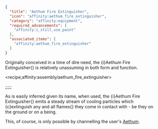 ```json
{
  "title": "Aethum Fire Extinguisher",
  "icon": "affinity:aethum_fire_extinguisher",
  "category": "affinity:equipment",
  "required_advancements": [
    "affinity:i_still_use_paint"
  ],
  "associated_items": [
    "affinity:aethum_fire_extinguisher"
  ]
}
```

Originally conceived in a time of dire need, the {i}Aethum Fire Extinguisher{} is relatively unassuming in both form and
function.

<recipe;affinity:assembly/aethum_fire_extinguisher>

;;;;;

As is easily inferred given its name, when used, the {i}Aethum Fire Extinguisher{} emits a steady stream of cooling
particles which {c}extinguish any and all flames{} they come in contact with - be they on the ground or on a being.


This, of course, is only possible by channelling the user's [Aethum](^affinity:aethum).
